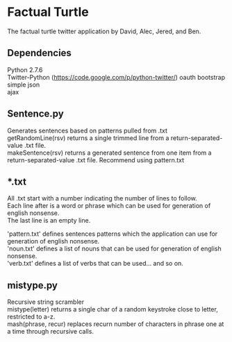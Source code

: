 Factual Turtle
==============
The factual turtle twitter application by David, Alec, Jered, and Ben.  

Dependencies
------------
Python 2.7.6  
Twitter-Python (https://code.google.com/p/python-twitter/)
oauth
bootstrap  
simple json  
ajax  

Sentence.py
-----------
Generates sentences based on patterns pulled from .txt  
getRandomLine(rsv) returns a single trimmed line from a return-separated-value .txt file.  
makeSentence(rsv) returns a generated sentence from one item from a return-separated-value .txt file. Recommend using pattern.txt

*.txt
----
All .txt start with a number indicating the number of lines to follow.  
Each line after is a word or phrase which can be used for generation of english nonsense.  
The last line is an empty line. 
 
'pattern.txt' defines sentences patterns which the application can use for generation of english nonsense.  
'noun.txt' defines a list of nouns that can be used for generation of english nonsense.  
'verb.txt' defines a list of verbs that can be used... and so on.  

mistype.py
----------
Recursive string scrambler  
mistype(letter) returns a single char of a random keystroke close to letter, restricted to a-z.  
mash(phrase, recur) replaces recurn number of characters in phrase one at a time through recursive calls.  
